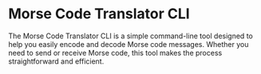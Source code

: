 # Morse Code Translator CLI

The Morse Code Translator CLI is a simple command-line tool designed to help you easily encode and decode Morse code messages. Whether you need to send or receive Morse code, this tool makes the process straightforward and efficient.
